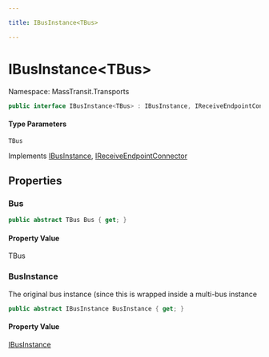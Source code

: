 ```yaml
---

title: IBusInstance<TBus>

---
```


# IBusInstance\<TBus\>

Namespace: MassTransit.Transports

```csharp
public interface IBusInstance<TBus> : IBusInstance, IReceiveEndpointConnector
```

#### Type Parameters

`TBus`<br/>

Implements [IBusInstance](../masstransit-transports/ibusinstance), [IReceiveEndpointConnector](../masstransit/ireceiveendpointconnector)

## Properties

### **Bus**

```csharp
public abstract TBus Bus { get; }
```

#### Property Value

TBus<br/>

### **BusInstance**

The original bus instance (since this is wrapped inside a multi-bus instance

```csharp
public abstract IBusInstance BusInstance { get; }
```

#### Property Value

[IBusInstance](../masstransit-transports/ibusinstance)<br/>

